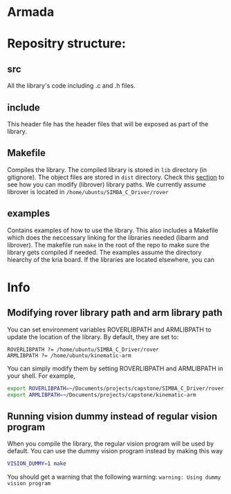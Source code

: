 # Armada

# Repositry structure: 

## src

All the library's code including .c and .h files.

## include

This header file has the header files that will be exposed as part of the library.

## Makefile

Compiles the library. The compiled library is stored in `lib` directory (in gitignore). The object files are stored in `dist` directory. Check this [section](#modifying-rover-library-path-and-arm-library-path) to see how you can modify (librover) library paths. We currently assume librover is located in `/home/ubuntu/SIMBA_C_Driver/rover`

## examples

Contains examples of how to use the library. This also includes a Makefile which does the neccessary linking for the libraries needed (libarm and librover). The makefile run `make` in the  root of the repo to make sure the library gets compiled if needed.
The examples assume the directory hiearchy of the kria board. If the libraries are located elsewhere, you can 


# Info

## Modifying rover library path and arm library path
You can set environment variables ROVERLIBPATH and ARMLIBPATH to update the location of the library.
By default, they are set to:
```
ROVERLIBPATH ?= /home/ubuntu/SIMBA_C_Driver/rover
ARMLIBPATH ?= /home/ubuntu/kinematic-arm
```
You can simply modify them by setting ROVERLIBPATH and ARMLIBPATH in your shell. For example,
```bash
export ROVERLIBPATH=~/Documents/projects/capstone/SIMBA_C_Driver/rover
export ARMLIBPATH=~/Documents/projects/capstone/kinematic-arm
```

## Running vision dummy instead of regular vision program
When you compile the library, the regular vision program will be used by default. You can use the dummy vision program instead by making this way
```bash
VISION_DUMMY=1 make
```
You should get a warning that the following warning:
`warning: Using dummy vision program`


